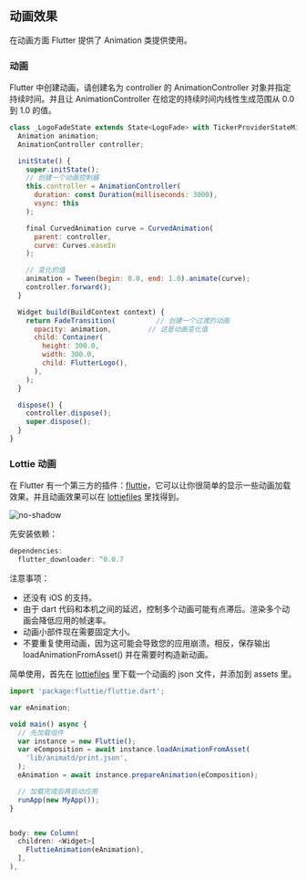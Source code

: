 
## 动画效果
在动画方面 Flutter 提供了 Animation 类提供使用。

### 动画
Flutter 中创建动画，请创建名为 controller 的 AnimationController 对象并指定持续时间。并且让 AnimationController 在给定的持续时间内线性生成范围从 0.0 到 1.0 的值。

```js
class _LogoFadeState extends State<LogoFade> with TickerProviderStateMixin {
  Animation animation;
  AnimationController controller;

  initState() {
    super.initState();
    // 创建一个动画控制器
    this.controller = AnimationController(
      duration: const Duration(milliseconds: 3000),
      vsync: this
    );

    final CurvedAnimation curve = CurvedAnimation(
      parent: controller,
      curve: Curves.easeIn
    );

    // 变化的值
    animation = Tween(begin: 0.0, end: 1.0).animate(curve);
    controller.forward();
  }

  Widget build(BuildContext context) {
    return FadeTransition(          // 创建一个过渡的动画
      opacity: animation,         // 这是动画变化值
      child: Container(
        height: 300.0,
        width: 300.0,
        child: FlutterLogo(),
      ),
    );
  }

  dispose() {
    controller.dispose();
    super.dispose();
  }
}
```

### Lottie 动画
在 Flutter 有一个第三方的插件：[fluttie](https://pub.flutter-io.cn/packages/fluttie)，它可以让你很简单的显示一些动画加载效果。并且动画效果可以在 [lottiefiles](https://www.lottiefiles.com/) 里找得到。

![no-shadow](/../../image/20180703104430.gif)

先安装依赖：

```js
dependencies:
  flutter_downloader: ^0.0.7
```

注意事项：
- 还没有 iOS 的支持。
- 由于 dart 代码和本机之间的延迟，控制多个动画可能有点滞后。渲染多个动画会降低应用的帧速率。
- 动画小部件现在需要固定大小。
- 不要重复使用动画，因为这可能会导致您的应用崩溃。相反，保存输出 loadAnimationFromAsset() 并在需要时构造新动画。


简单使用，首先在 [lottiefiles](https://www.lottiefiles.com/) 里下载一个动画的 json 文件，并添加到 assets 里。

```js
import 'package:fluttie/fluttie.dart';

var eAnimation;

void main() async {
  // 先加载组件
  var instance = new Fluttie();
  var eComposition = await instance.loadAnimationFromAsset(
    'lib/animatd/print.json',
  );
  eAnimation = await instance.prepareAnimation(eComposition);

  // 加载完成后再启动应用
  runApp(new MyApp());
}


body: new Column(
  children: <Widget>[
    FluttieAnimation(eAnimation),
  ],
),
```
